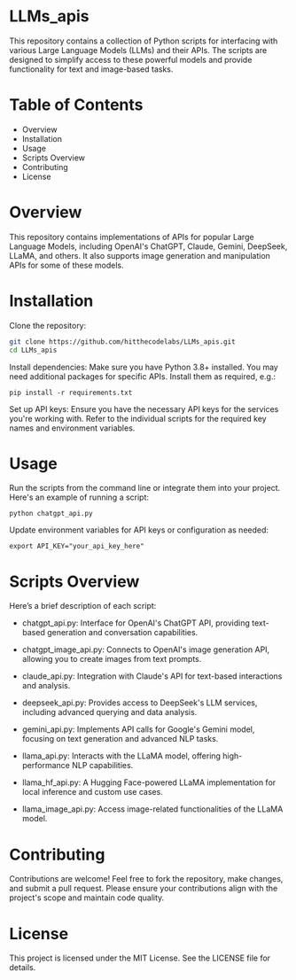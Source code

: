 # LLMs_apis

This repository contains a collection of Python scripts for interfacing with various Large Language Models (LLMs) and their APIs. The scripts are designed to simplify access to these powerful models and provide functionality for text and image-based tasks.

# Table of Contents
- Overview
- Installation
- Usage
- Scripts Overview
- Contributing
- License
# Overview
This repository contains implementations of APIs for popular Large Language Models, including OpenAI's ChatGPT, Claude, Gemini, DeepSeek, LLaMA, and others. It also supports image generation and manipulation APIs for some of these models.

# Installation
Clone the repository:

```bash
git clone https://github.com/hitthecodelabs/LLMs_apis.git
cd LLMs_apis
```

Install dependencies: Make sure you have Python 3.8+ installed. You may need additional packages for specific APIs. Install them as required, e.g.:

```
pip install -r requirements.txt
```

Set up API keys: Ensure you have the necessary API keys for the services you're working with. Refer to the individual scripts for the required key names and environment variables.

# Usage
Run the scripts from the command line or integrate them into your project. Here's an example of running a script:

```
python chatgpt_api.py
```

Update environment variables for API keys or configuration as needed:

```
export API_KEY="your_api_key_here"
```

# Scripts Overview
Here’s a brief description of each script:

- chatgpt_api.py: Interface for OpenAI's ChatGPT API, providing text-based generation and conversation capabilities.

- chatgpt_image_api.py: Connects to OpenAI's image generation API, allowing you to create images from text prompts.

- claude_api.py: Integration with Claude's API for text-based interactions and analysis.

- deepseek_api.py: Provides access to DeepSeek's LLM services, including advanced querying and data analysis.

- gemini_api.py: Implements API calls for Google's Gemini model, focusing on text generation and advanced NLP tasks.

- llama_api.py: Interacts with the LLaMA model, offering high-performance NLP capabilities.

- llama_hf_api.py: A Hugging Face-powered LLaMA implementation for local inference and custom use cases.

- llama_image_api.py: Access image-related functionalities of the LLaMA model.

# Contributing
Contributions are welcome! Feel free to fork the repository, make changes, and submit a pull request. Please ensure your contributions align with the project's scope and maintain code quality.

# License
This project is licensed under the MIT License. See the LICENSE file for details.
